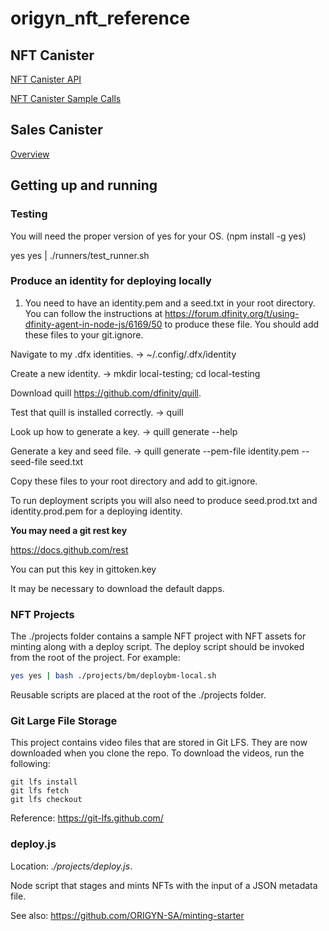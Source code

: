 # origyn_nft_reference

## NFT Canister

[NFT Canister API](./docs/nft-current-api.md)

[NFT Canister Sample Calls](./docs/sample_calls.md)

## Sales Canister

[Overview](./docs/nft_sale.md)

## Getting up and running

### Testing

You will need the proper version of yes for your OS. (npm install -g yes)

yes yes | ./runners/test_runner.sh

### Produce an identity for deploying locally

1. You need to have an identity.pem and a seed.txt in your root directory. You can follow the instructions at https://forum.dfinity.org/t/using-dfinity-agent-in-node-js/6169/50 to produce these file. You should add these files to your git.ignore.

Navigate to my .dfx identities. → ~/.config/.dfx/identity

Create a new identity. → mkdir local-testing; cd local-testing

Download quill https://github.com/dfinity/quill.

Test that quill is installed correctly. → quill

Look up how to generate a key. → quill generate --help

Generate a key and seed file. → quill generate --pem-file identity.pem --seed-file seed.txt

Copy these files to your root directory and add to git.ignore.

To run deployment scripts you will also need to produce seed.prod.txt and identity.prod.pem for a deploying identity.

__You may need a git rest key__

https://docs.github.com/rest

You can put this key in gittoken.key

It may be necessary to download the default dapps.

### NFT Projects

The ./projects folder contains a sample NFT project with NFT assets for minting along with a deploy script. The deploy script should be invoked from the root of the project. For example:

```bash
yes yes | bash ./projects/bm/deploybm-local.sh
```

Reusable scripts are placed at the root of the ./projects folder.

### Git Large File Storage

This project contains video files that are stored in Git LFS. They are now downloaded when you clone the repo.
To download the videos, run the following:

```
git lfs install
git lfs fetch
git lfs checkout
```

Reference: https://git-lfs.github.com/

### deploy.js

Location: _./projects/deploy.js_.

Node script that stages and mints NFTs with the input of a JSON metadata file.

See also: https://github.com/ORIGYN-SA/minting-starter
